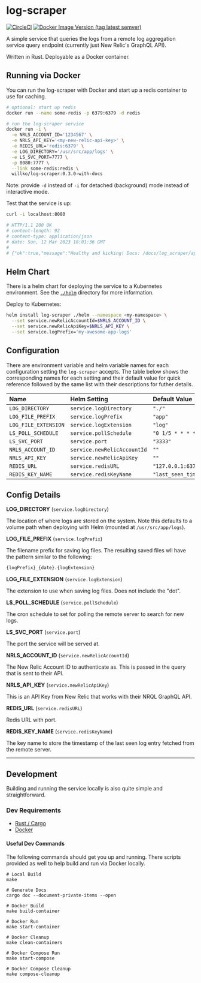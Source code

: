 # log-scraper

[![CircleCI](https://dl.circleci.com/status-badge/img/gh/William-Olson/log-scraper/tree/master.svg?style=svg)](https://dl.circleci.com/status-badge/redirect/gh/William-Olson/log-scraper/tree/master)
[![Docker Image Version (tag latest semver)](https://img.shields.io/docker/v/willko/log-scraper/latest?color=blue&logo=docker)](https://hub.docker.com/r/willko/log-scraper/tags)

A simple service that queries the logs from a remote log aggregation service query endpoint (currently just New Relic's GraphQL API).

Written in Rust. Deployable as a Docker container.

## Running via Docker

You can run the log-scraper with Docker and start up a redis container to use for caching.

```bash
# optional: start up redis
docker run --name some-redis -p 6379:6379 -d redis

# run the log-scraper service
docker run -i \
  -e NRLS_ACCOUNT_ID='1234567' \
  -e NRLS_API_KEY='<my-new-relic-api-key>' \
  -e REDIS_URL='redis:6379' \
  -e LOG_DIRECTORY='/usr/src/app/logs' \
  -e LS_SVC_PORT=7777 \
  -p 8080:7777 \
  --link some-redis:redis \
  willko/log-scraper:0.3.0-with-docs
```

Note: provide `-d` instead of `-i` for detached (background) mode instead of interactive mode.

Test that the service is up:

```bash
curl -i localhost:8080

# HTTP/1.1 200 OK
# content-length: 92
# content-type: application/json
# date: Sun, 12 Mar 2023 18:01:36 GMT
#
# {"ok":true,"message":"Healthy and kicking! Docs: /docs/log_scraper/api/logs_api/index.html"}
```

## Helm Chart

There is a helm chart for deploying the service to a Kubernetes environment. See the [`./helm`](./helm/) directory for more information.

Deploy to Kubernetes:

```bash
helm install log-scraper ./helm --namespace <my-namespace> \
  --set service.newRelicAccountId=$NRLS_ACCOUNT_ID \
  --set service.newRelicApiKey=$NRLS_API_KEY \
  --set service.logPrefix='my-awesome-app-logs'
```


## Configuration

There are environment variable and helm variable names for each configuration setting the `log-scraper` accepts. The table below shows the corresponding names for each setting and their default value for quick reference followed by the same list with their descriptions for futher details.

| Name                 | Helm Setting                 | Default Value           |
|:---------------------|:-----------------------------|:------------------------|
| `LOG_DIRECTORY`      | `service.logDirectory`       | `"./"`                  |
| `LOG_FILE_PREFIX`    | `service.logPrefix`          | `"app"`                 |
| `LOG_FILE_EXTENSION` | `service.logExtension`       | `"log"`                 |
| `LS_POLL_SCHEDULE`   | `service.pollSchedule`       | `"0 1/5 * * * *"`       |
| `LS_SVC_PORT`        | `service.port`               | `"3333"`                |
| `NRLS_ACCOUNT_ID`    | `service.newRelicAccountId`  | `""`                    |
| `NRLS_API_KEY`       | `service.newRelicApiKey`     | `""`                    |
| `REDIS_URL`          | `service.redisURL`           | `"127.0.0.1:6379"`      |
| `REDIS_KEY_NAME`     | `service.redisKeyName`       | `"last_seen_timestamp"` |


## Config Details


**LOG_DIRECTORY** (`service.logDirectory`)

The location of where logs are stored on the system. Note this defaults to a volume path when deploying with Helm (mounted at `/usr/src/app/logs`).

**LOG_FILE_PREFIX** (`service.logPrefix`)

The filename prefix for saving log files. The resulting saved files wll have the pattern similar to the following:

```bash
{logPrefix}_{date}.{logExtension}
```

**LOG_FILE_EXTENSION** (`service.logExtension`)

The extension to use when saving log files. Does not include the "dot".

**LS_POLL_SCHEDULE** (`service.pollSchedule`)

The cron schedule to set for polling the remote server to search for new logs.

**LS_SVC_PORT** (`service.port`)

The port the service will be served at.

**NRLS_ACCOUNT_ID** (`service.newRelicAccountId`)

The New Relic Account ID to authenticate as. This is passed in the query that is sent to their API.

**NRLS_API_KEY** (`service.newRelicApiKey`)

This is an API Key from New Relic that works with their NRQL GraphQL API.

**REDIS_URL** (`service.redisURL`)

Redis URL with port.

**REDIS_KEY_NAME** (`service.redisKeyName`)

The key name to store the timestamp of the last seen log entry fetched from the remote server.


---

## Development

Building and running the service locally is also quite simple and straightforward.

### Dev Requirements

- [Rust / Cargo](https://www.rust-lang.org/tools/install)
- [Docker](https://docs.docker.com/get-docker/)


#### Useful Dev Commands

The following commands should get you up and running. There scripts provided as well to help build and run via Docker locally.

```
# Local Build
make

# Generate Docs
cargo doc --document-private-items --open

# Docker Build
make build-container

# Docker Run
make start-container

# Docker Cleanup
make clean-containers

# Docker Compose Run
make start-compose

# Docker Compose Cleanup
make compose-cleanup
```


